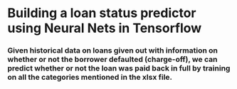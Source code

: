 # Building a loan status predictor using Neural Nets in Tensorflow

### Given historical data on loans given out with information on whether or not the borrower defaulted (charge-off), we can predict whether or not the loan was paid back in full by training on all the categories mentioned in the xlsx file. 
